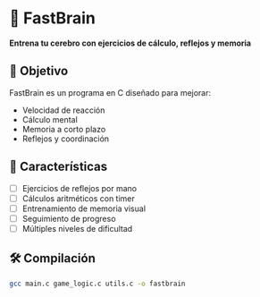# 🧠 FastBrain

**Entrena tu cerebro con ejercicios de cálculo, reflejos y memoria**

## 🎯 Objetivo
FastBrain es un programa en C diseñado para mejorar:
- Velocidad de reacción
- Cálculo mental
- Memoria a corto plazo
- Reflejos y coordinación

## 🚀 Características
- [ ] Ejercicios de reflejos por mano
- [ ] Cálculos aritméticos con timer
- [ ] Entrenamiento de memoria visual
- [ ] Seguimiento de progreso
- [ ] Múltiples niveles de dificultad

## 🛠️ Compilación
```bash
gcc main.c game_logic.c utils.c -o fastbrain
